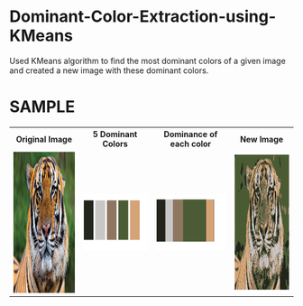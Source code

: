 # Dominant-Color-Extraction-using-KMeans
Used KMeans algorithm to find the most dominant colors of a given image and created a new image with these dominant colors.

# SAMPLE
<table>
  <tr>
    <th>Original Image</th>
  <th>5 Dominant Colors</th>
  <th>Dominance of each color</th>
    <th>New Image</th>
  </tr>
  <tr>
    <td><img src='tiger.jpg' height=250px width=370px></td>
    <td><img src='dominant_colors.png' height=100px width=350px></td>
  <td><img src='Dominance.png' height=100px width=350px></td>
    <td><img src='Unknown.png' height=250px width=370px></td>
</tr>
</table>
